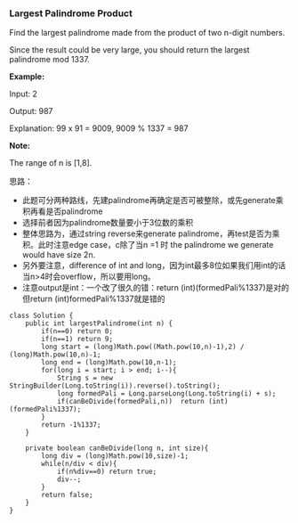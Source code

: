 ### Largest Palindrome Product

Find the largest palindrome made from the product of two n-digit numbers.

Since the result could be very large, you should return the largest palindrome mod 1337.

**Example:**

Input: 2

Output: 987

Explanation: 99 x 91 = 9009, 9009 % 1337 = 987

**Note:**

The range of n is [1,8].



思路：

- 此题可分两种路线，先建palindrome再确定是否可被整除，或先generate乘积再看是否palindrome
- 选择前者因为palindrome数量要小于3位数的乘积
- 整体思路为，通过string reverse来generate palindrome，再test是否为乘积。此时注意edge case，c除了当n =1 时 the palindrome we generate would have size 2n.
- 另外要注意，difference of int and long，因为int最多8位如果我们用int的话当n>4时会overflow，所以要用long。
- 注意output是int：一个改了很久的错：return (int)(formedPali%1337)是对的但return (int)formedPali%1337就是错的



```
class Solution {
    public int largestPalindrome(int n) {
        if(n==0) return 0;
        if(n==1) return 9;
        long start = (long)Math.pow((Math.pow(10,n)-1),2) / (long)Math.pow(10,n)-1;
        long end = (long)Math.pow(10,n-1);
        for(long i = start; i > end; i--){
            String s = new StringBuilder(Long.toString(i)).reverse().toString();
            long formedPali = Long.parseLong(Long.toString(i) + s);
            if(canBeDivide(formedPali,n))  return (int)(formedPali%1337);
        }        
        return -1%1337;
    }
    
    private boolean canBeDivide(long n, int size){
        long div = (long)Math.pow(10,size)-1;
        while(n/div < div){
            if(n%div==0) return true;
            div--;
        }
        return false;
    }   
}
```

